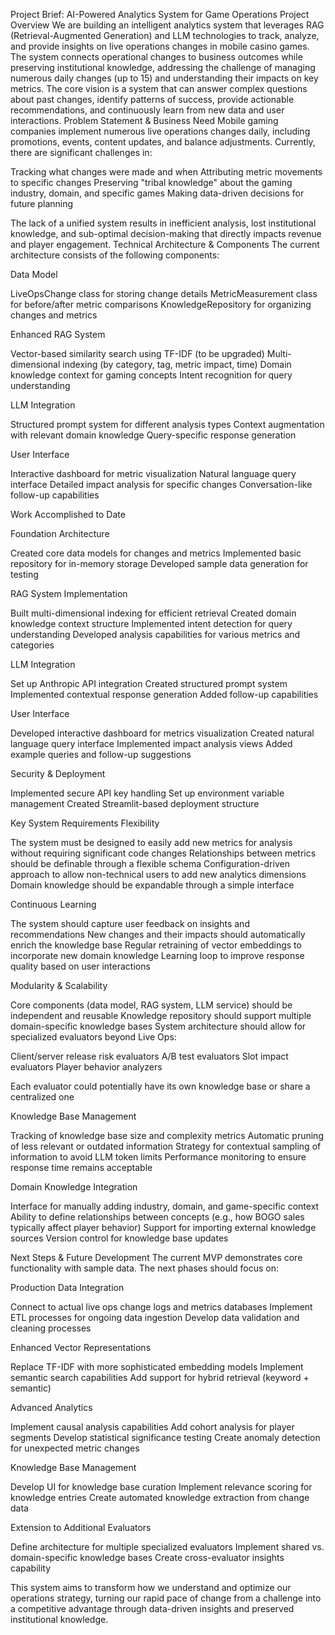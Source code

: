 Project Brief: AI-Powered Analytics System for Game Operations
Project Overview
We are building an intelligent analytics system that leverages RAG (Retrieval-Augmented Generation) and LLM technologies to track, analyze, and provide insights on live operations changes in mobile casino games. The system connects operational changes to business outcomes while preserving institutional knowledge, addressing the challenge of managing numerous daily changes (up to 15) and understanding their impacts on key metrics.
The core vision is a system that can answer complex questions about past changes, identify patterns of success, provide actionable recommendations, and continuously learn from new data and user interactions.
Problem Statement & Business Need
Mobile gaming companies implement numerous live operations changes daily, including promotions, events, content updates, and balance adjustments. Currently, there are significant challenges in:

Tracking what changes were made and when
Attributing metric movements to specific changes
Preserving "tribal knowledge" about the gaming industry, domain, and specific games
Making data-driven decisions for future planning

The lack of a unified system results in inefficient analysis, lost institutional knowledge, and sub-optimal decision-making that directly impacts revenue and player engagement.
Technical Architecture & Components
The current architecture consists of the following components:

Data Model

LiveOpsChange class for storing change details
MetricMeasurement class for before/after metric comparisons
KnowledgeRepository for organizing changes and metrics


Enhanced RAG System

Vector-based similarity search using TF-IDF (to be upgraded)
Multi-dimensional indexing (by category, tag, metric impact, time)
Domain knowledge context for gaming concepts
Intent recognition for query understanding


LLM Integration

Structured prompt system for different analysis types
Context augmentation with relevant domain knowledge
Query-specific response generation


User Interface

Interactive dashboard for metric visualization
Natural language query interface
Detailed impact analysis for specific changes
Conversation-like follow-up capabilities



Work Accomplished to Date

Foundation Architecture

Created core data models for changes and metrics
Implemented basic repository for in-memory storage
Developed sample data generation for testing


RAG System Implementation

Built multi-dimensional indexing for efficient retrieval
Created domain knowledge context structure
Implemented intent detection for query understanding
Developed analysis capabilities for various metrics and categories


LLM Integration

Set up Anthropic API integration
Created structured prompt system
Implemented contextual response generation
Added follow-up capabilities


User Interface

Developed interactive dashboard for metrics visualization
Created natural language query interface
Implemented impact analysis views
Added example queries and follow-up suggestions


Security & Deployment

Implemented secure API key handling
Set up environment variable management
Created Streamlit-based deployment structure



Key System Requirements
Flexibility

The system must be designed to easily add new metrics for analysis without requiring significant code changes
Relationships between metrics should be definable through a flexible schema
Configuration-driven approach to allow non-technical users to add new analytics dimensions
Domain knowledge should be expandable through a simple interface

Continuous Learning

The system should capture user feedback on insights and recommendations
New changes and their impacts should automatically enrich the knowledge base
Regular retraining of vector embeddings to incorporate new domain knowledge
Learning loop to improve response quality based on user interactions

Modularity & Scalability

Core components (data model, RAG system, LLM service) should be independent and reusable
Knowledge repository should support multiple domain-specific knowledge bases
System architecture should allow for specialized evaluators beyond Live Ops:

Client/server release risk evaluators
A/B test evaluators
Slot impact evaluators
Player behavior analyzers


Each evaluator could potentially have its own knowledge base or share a centralized one

Knowledge Base Management

Tracking of knowledge base size and complexity metrics
Automatic pruning of less relevant or outdated information
Strategy for contextual sampling of information to avoid LLM token limits
Performance monitoring to ensure response time remains acceptable

Domain Knowledge Integration

Interface for manually adding industry, domain, and game-specific context
Ability to define relationships between concepts (e.g., how BOGO sales typically affect player behavior)
Support for importing external knowledge sources
Version control for knowledge base updates

Next Steps & Future Development
The current MVP demonstrates core functionality with sample data. The next phases should focus on:

Production Data Integration

Connect to actual live ops change logs and metrics databases
Implement ETL processes for ongoing data ingestion
Develop data validation and cleaning processes


Enhanced Vector Representations

Replace TF-IDF with more sophisticated embedding models
Implement semantic search capabilities
Add support for hybrid retrieval (keyword + semantic)


Advanced Analytics

Implement causal analysis capabilities
Add cohort analysis for player segments
Develop statistical significance testing
Create anomaly detection for unexpected metric changes


Knowledge Base Management

Develop UI for knowledge base curation
Implement relevance scoring for knowledge entries
Create automated knowledge extraction from change data


Extension to Additional Evaluators

Define architecture for multiple specialized evaluators
Implement shared vs. domain-specific knowledge bases
Create cross-evaluator insights capability



This system aims to transform how we understand and optimize our operations strategy, turning our rapid pace of change from a challenge into a competitive advantage through data-driven insights and preserved institutional knowledge.
